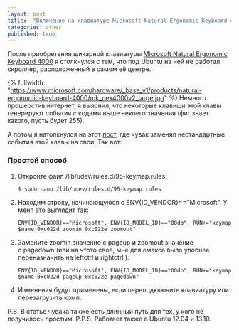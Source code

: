 ```yaml
---
layout: post
title:  "Включение на клавиатуре Microsoft Natural Ergonomic Keyboard 4000 ползунка масштабирования, на Ubuntu 12.10"
categories: other
published: true
---
```


После приобретения шикарной клавиатуры [Microsoft Natural Ergonomic Keyboard 4000](http://www.microsoft.com/hardware/en-us/p/natural-ergonomic-keyboard-4000/B2M-00012#details) я столкнулся с тем, что под Ubuntu на ней не работал скроллер, расположенный в самом её центре.
 <!--more-->
{% fullwidth "https://www.microsoft.com/hardware/_base_v1/products/natural-ergonomic-keyboard-4000/mk_nek4000v2_large.jpg" %}
Немного прошерстив интернет, я выяснил, что некоторые клавиши этой клавы генерируют события с кодами выше некоего значения (фиг знает какого, пусть будет 255).

А потом я натолкнулся на этот [пост](http://rebelliard.com/blog/enabling-scrolling-using-the-microsoft-natural-ergonomic-keyboard-4000s-zoom-slider-on-ubuntu-1210/), где чувак заменял нестандартные события этой клавы на свои. Так вот:

### Простой способ

1. Откройте файл /lib/udev/rules.d/95-keymap.rules:

    ```
    $ sudo nano /lib/udev/rules.d/95-keymap.rules
    ```
2. Находим строку, начинающуюся с ENV{ID_VENDOR}=="Microsoft". У меня это выглядит так:

    ```
    ENV{ID_VENDOR}=="Microsoft", ENV{ID_MODEL_ID}=="00db", RUN+="keymap $name 0xc022d zoomin 0xc022e zoomout"
    ```
3. Замените zoomin значение с pageup и zoomout значение с pagedown (или на чтото своё, мне для емакса было удобнее переназначить на leftctrl и rightctrl ):

    ```
    ENV{ID_VENDOR}=="Microsoft", ENV{ID_MODEL_ID}=="00db", RUN+="keymap $name 0xc022d pageup 0xc022e pagedown"
    ```
4. Изменения будут применены, если переподключить клавиатуру или перезагрузить комп.

P.S. В статье чувака также есть длинный путь для тех, у кого не получилось простым.
P.P.S. Работает также в Ubuntu 12.04 и 13.10.
